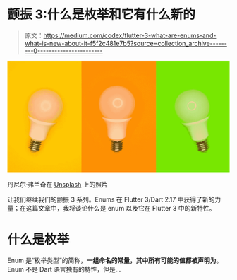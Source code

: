 # 颤振 3:什么是枚举和它有什么新的

> 原文：<https://medium.com/codex/flutter-3-what-are-enums-and-what-is-new-about-it-f5f2c481e7b5?source=collection_archive---------0----------------------->

![](img/8bfea1a972bd2ddbe4b383d5cea2eda1.png)

丹尼尔·弗兰奇在 [Unsplash](https://unsplash.com/s/photos/color-lightbulb?utm_source=unsplash&utm_medium=referral&utm_content=creditCopyText) 上的照片

让我们继续我们的颤振 3 系列。Enums 在 Flutter 3/Dart 2.17 中获得了新的力量；在这篇文章中，我将谈论什么是 enum 以及它在 Flutter 3 中的新特性。

# 什么是枚举

Enum 是“枚举类型”的简称，**一组命名的常量，其中所有可能的值都被声明为**。Enum 不是 Dart 语言独有的特性，但是…